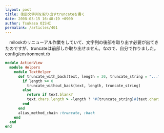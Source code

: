 ```yaml
---
layout: post
title: 後部文字列を取り出すtruncateを書く
date: 2008-03-15 16:48:19 +0900
author: Tsukasa OISHI
permalink: /articles/401
---
```



　milookのリニューアル作業をしていて、文字列の後部を取り出す必要が出てきたのですが、truncateは前部しか取り出せません。なので、自分で作りました。  
config/environment.rb  

```ruby  
module ActionView  
  module Helpers  
    module TextHelper  
      def truncate_with_back(text, length = 30, truncate_string = "...")  
        if length >= 0  
          truncate_without_back(text, length, truncate_string)  
        else  
          return if text.blank?  
          text.chars.length > -length ? "#{truncate_string}#{text.chars[length..-1]}" : text      
        end  
      end  
      alias_method_chain :truncate, :back  
    end  
  end  
end  
```  
